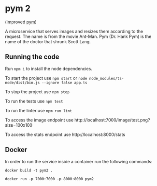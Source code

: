 # pym 2 
(improved [pym](https://github.com/alexneamtu/pym))

A microservice that serves images and resizes them according to the request. The name is from the movie Ant-Man. Pym (Dr. Hank Pym) is the name of the doctor that shrunk Scott Lang.

## Running the code
Run `npm i` to install the node dependencies.

To start the project use `npm start` or `node node_modules/ts-node/dist/bin.js --ignore false app.ts`

To stop the project use `npm stop`

To run the tests use `npm test`

To run the linter use `npm run lint`

To access the image endpoint use http://localhost:7000/image/test.png?size=100x100

To access the stats endpoint use http://localhost:8000/stats


## Docker
In order to run the service inside a container run the following commands:

`docker build -t pym2 .`

`docker run -p 7000:7000 -p 8000:8000 pym2`
